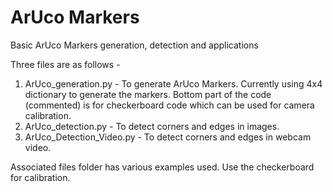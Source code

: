 # ArUco Markers
Basic ArUco Markers generation, detection and applications

Three files are as follows - 
1. ArUco_generation.py - To generate ArUco Markers. Currently using 4x4 dictionary to generate the markers. Bottom part of the code (commented) is for checkerboard code which can be used for camera calibration.
2. ArUco_detection.py - To detect corners and edges in images.
3. ArUco_Detection_Video.py - To detect corners and edges in webcam video.

Associated files folder has various examples used. Use the checkerboard for calibration.

